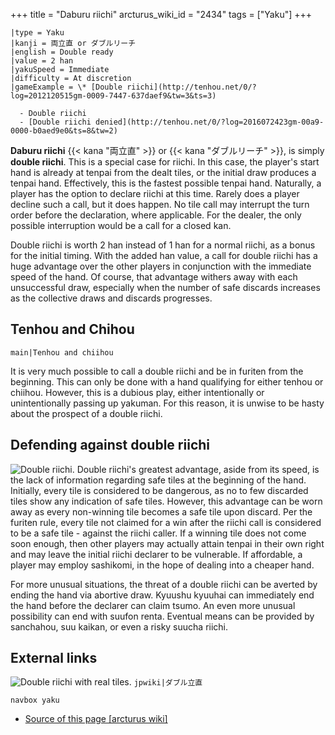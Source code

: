 +++
title = "Daburu riichi"
arcturus_wiki_id = "2434"
tags = ["Yaku"]
+++

```yaku
|type = Yaku
|kanji = 両立直 or ダブルリーチ
|english = Double ready
|value = 2 han
|yakuSpeed = Immediate
|difficulty = At discretion
|gameExample = \* [Double riichi](http://tenhou.net/0/?log=2012120515gm-0009-7447-637daef9&tw=3&ts=3)

  - Double riichi
  - [Double riichi denied](http://tenhou.net/0/?log=2016072423gm-00a9-0000-b0aed9e0&ts=8&tw=2)

```

**Daburu riichi** {{< kana "両立直" >}} or {{< kana "ダブルリーチ" >}}, is simply **double riichi**.
This is a special case for riichi. In this case, the player's start hand is already at tenpai from
the dealt tiles, or the initial draw produces a tenpai hand. Effectively, this is the fastest
possible tenpai hand. Naturally, a player has the option to declare riichi at this time. Rarely does
a player decline such a call, but it does happen. No tile call may interrupt the turn order before
the declaration, where applicable. For the dealer, the only possible interruption would be a call
for a closed kan.

Double riichi is worth 2 han instead of 1 han for a normal riichi, as a bonus for the initial
timing. With the added han value, a call for double riichi has a huge advantage over the other
players in conjunction with the immediate speed of the hand. Of course, that advantage withers away
with each unsuccessful draw, especially when the number of safe discards increases as the collective
draws and discards progresses.

## Tenhou and Chihou

`main|Tenhou and chiihou`

It is very much possible to call a double riichi and be in furiten from the beginning. This can only
be done with a hand qualifying for either tenhou or chiihou. However, this is a dubious play, either
intentionally or unintentionally passing up yakuman. For this reason, it is unwise to be hasty about
the prospect of a double riichi.

## Defending against double riichi

![Double riichi.](Double_riichi_denied.png "Double riichi stopped by kyuushu kyuuhai.") Double
riichi's greatest advantage, aside from its speed, is the lack of information regarding safe tiles
at the beginning of the hand. Initially, every tile is considered to be dangerous, as no to few
discarded tiles show any indication of safe tiles. However, this advantage can be worn away as every
non-winning tile becomes a safe tile upon discard. Per the furiten rule, every tile not claimed for
a win after the riichi call is considered to be a safe tile - against the riichi caller. If a
winning tile does not come soon enough, then other players may actually attain tenpai in their own
right and may leave the initial riichi declarer to be vulnerable. If affordable, a player may employ
sashikomi, in the hope of dealing into a cheaper hand.

For more unusual situations, the threat of a double riichi can be averted by ending the hand via
abortive draw. Kyuushu kyuuhai can immediately end the hand before the declarer can claim tsumo. An
even more unusual possibility can end with suufon renta. Eventual means can be provided by
sanchahou, suu kaikan, or even a risky suucha riichi.

## External links

![Double riichi with real tiles.](Double_riichi_real.jpg "Double riichi with real tiles.")
`jpwiki|ダブル立直`

`navbox yaku`

- [Source of this page [arcturus wiki]](http://arcturus.su/wiki/Daburu_riichi)
